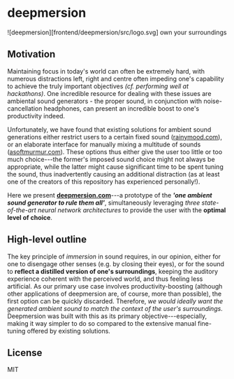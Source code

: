 # deepmersion
![deepmersion][frontend/deepmersion/src/logo.svg]
own your surroundings

## Motivation
Maintaining focus in today's world can often be extremely hard, with numerous distractions left, right and centre
often impeding one's capability to achieve the truly important objectives _(cf. performing well at hackathons)_. One incredible
resource for dealing with these issues are ambiental sound generators - the proper sound, in conjunction with noise-cancellation headphones,
can present an incredible boost to one's productivity indeed.

Unfortunately, we have found that existing solutions for ambient sound generations either restrict users to a certain fixed
sound ([rainymood.com](https://rainymood.com)), or an elaborate interface for manually mixing a multitude of sounds ([asoftmurmur.com](https://asoftmurmur.com)).
These options thus either give the user too little or too much choice---the former's imposed sound choice might not always be appropriate, while the
latter might cause significant time to be spent tuning the sound, thus inadvertently causing an additional distraction (as at least one of the creators
of this repository has experienced personally!).

Here we present [**deepmersion.com**](http://deepmersion.com)---a prototype of the **_'one ambient sound generator to rule them all'_**, simultaneously
leveraging _three state-of-the-art neural network architectures_ to provide the user with the **optimal level of choice**.

## High-level outline
The key principle of _immersion_ in sound requires, in our opinion, either for one to disengage other senses (e.g. by closing their eyes), or
for the sound to **reflect a distilled version of one's surroundings**, keeping the auditory experience coherent with the perceived world, and thus
feeling less artificial. As our primary use case involves productivity-boosting (although other applications of deepmersion are, of course, more than possible),
the first option can be quickly discarded. Therefore, _we would ideally want the generated ambient sound to match the context of the user's surroundings_.
Deepmersion was built with this as its primary objective---especially, making it way simpler to do so compared to the extensive manual fine-tuning offered by
existing solutions.

## License
MIT

